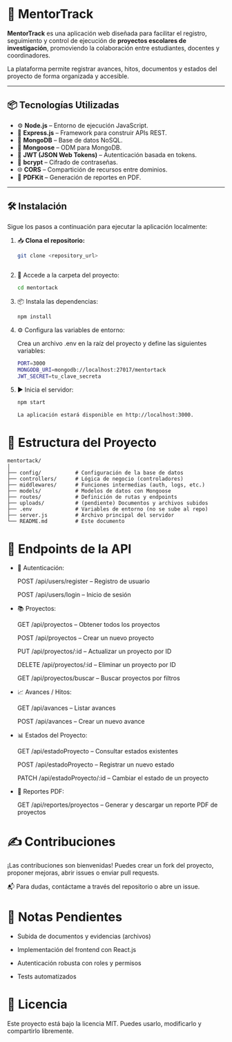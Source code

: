 # 🚀 MentorTrack

**MentorTrack** es una aplicación web diseñada para facilitar el registro, seguimiento y control de ejecución de **proyectos escolares de investigación**, promoviendo la colaboración entre estudiantes, docentes y coordinadores.

La plataforma permite registrar avances, hitos, documentos y estados del proyecto de forma organizada y accesible.

---

## 📦 Tecnologías Utilizadas

- ⚙️ **Node.js** – Entorno de ejecución JavaScript.
- 🧭 **Express.js** – Framework para construir APIs REST.
- 🍃 **MongoDB** – Base de datos NoSQL.
- 🧬 **Mongoose** – ODM para MongoDB.
- 🔐 **JWT (JSON Web Tokens)** – Autenticación basada en tokens.
- 🧂 **bcrypt** – Cifrado de contraseñas.
- 🌐 **CORS** – Compartición de recursos entre dominios.
- 📄 **PDFKit** – Generación de reportes en PDF.

---

## 🛠️ Instalación

Sigue los pasos a continuación para ejecutar la aplicación localmente:

1. 📥 **Clona el repositorio:**
   ```bash
   git clone <repository_url>
    
2. 📂 Accede a la carpeta del proyecto:
    ```bash
    cd mentortack
    
3. 📦 Instala las dependencias:
    ```bash
    npm install
    
4. ⚙️ Configura las variables de entorno:

    Crea un archivo .env en la raíz del proyecto y define las siguientes variables:
    ```bash
    PORT=3000
    MONGODB_URI=mongodb://localhost:27017/mentortack
    JWT_SECRET=tu_clave_secreta
    
5. ▶️ Inicia el servidor:
    ```bash
    npm start
    
    La aplicación estará disponible en http://localhost:3000.

# 📁 Estructura del Proyecto

    mentortack/
    │
    ├── config/           # Configuración de la base de datos
    ├── controllers/      # Lógica de negocio (controladores)
    ├── middlewares/      # Funciones intermedias (auth, logs, etc.)
    ├── models/           # Modelos de datos con Mongoose
    ├── routes/           # Definición de rutas y endpoints
    ├── uploads/          # (pendiente) Documentos y archivos subidos
    ├── .env              # Variables de entorno (no se sube al repo)
    ├── server.js         # Archivo principal del servidor
    └── README.md         # Este documento

# 🔌 Endpoints de la API

- 🔐 Autenticación:

    POST /api/users/register – Registro de usuario

    POST /api/users/login – Inicio de sesión

- 📚 Proyectos:

    GET /api/proyectos – Obtener todos los proyectos

    POST /api/proyectos – Crear un nuevo proyecto

    PUT /api/proyectos/:id – Actualizar un proyecto por ID

    DELETE /api/proyectos/:id – Eliminar un proyecto por ID

    GET /api/proyectos/buscar – Buscar proyectos por filtros

- 📈 Avances / Hitos:

    GET /api/avances – Listar avances

    POST /api/avances – Crear un nuevo avance

- 📊 Estados del Proyecto:

    GET /api/estadoProyecto – Consultar estados existentes

    POST /api/estadoProyecto – Registrar un nuevo estado

    PATCH /api/estadoProyecto/:id – Cambiar el estado de un proyecto

- 🧾 Reportes PDF:

    GET /api/reportes/proyectos – Generar y descargar un reporte PDF de proyectos

# ✍️ Contribuciones
   ¡Las contribuciones son bienvenidas!
   Puedes crear un fork del proyecto, proponer mejoras, abrir issues o enviar pull requests.

   📬 Para dudas, contáctame a través del repositorio o abre un issue.

# 📌 Notas Pendientes

- Subida de documentos y evidencias (archivos)

- Implementación del frontend con React.js

- Autenticación robusta con roles y permisos

- Tests automatizados

# 🧠 Licencia
   Este proyecto está bajo la licencia MIT.
   Puedes usarlo, modificarlo y compartirlo libremente.
